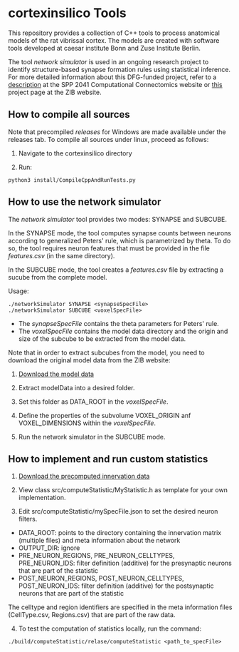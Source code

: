 # cortexinsilico Tools

This repository provides a collection of C++ tools to process anatomical models of the rat vibrissal cortex. 
The models are created with software tools developed at caesar institute Bonn and Zuse Institute Berlin. 

The tool *network simulator* is used in an ongoing research project to identify structure-based synapse formation rules using statistical inference.
For more detailed information about this DFG-funded project, refer to a [description](https://spp2041.de/85acc/) at the SPP 2041 Computational Connectomics website or [this](http://www.zib.de/projects/predicting-anatomically-realistic-cortical-connectomes-using-statistical-inference) project page at the ZIB website.

## How to compile all sources

Note that precompiled *releases* for Windows are made available under the releases tab. 
To compile all sources under linux, proceed as follows:

1) Navigate to the cortexinsilico directory

2) Run: 
```
python3 install/CompileCppAndRunTests.py
```
## How to use the network simulator

The *network simulator* tool provides two modes: SYNAPSE and SUBCUBE.

In the SYNAPSE mode, the tool computes synapse counts between neurons
according to generalized Peters' rule, which is parametrized by theta. To do so,
the tool requires neuron features that must be provided in the file *features.csv*
(in the same directory).

In the SUBCUBE mode, the tool creates a *features.csv* file by extracting a
sucube from the complete model.

Usage:
```
./networkSimulator SYNAPSE <synapseSpecFile>
./networkSimulator SUBCUBE <voxelSpecFile>
```
- The *synapseSpecFile* contains the theta parameters for Peters' rule. 
- The *voxelSpecFile* contains the model data directory and the origin and
size of the subcube to be extracted from the model data.


Note that in order to extract subcubes from the model, you need to download the original model data from the ZIB website:

1) [Download the model data](https://visual.zib.de/2018/IXDtH2G8/latest/)

2) Extract modelData into a desired folder.

3) Set this folder as DATA_ROOT in the *voxelSpecFile*.

4) Define the properties of the subvolume VOXEL_ORIGIN anf VOXEL_DIMENSIONS within the *voxelSpecFile*. 

5) Run the network simulator in the SUBCUBE mode.

## How to implement and run custom statistics 

1) [Download the precomputed innervation data](https://visual.zib.de/2018/IXDtH2G8/latest/)

2) View class src/computeStatistic/MyStatistic.h as template for your own implementation.

3) Edit src/computeStatistic/mySpecFile.json to set the desired neuron filters.

- DATA_ROOT: points to the directory containing the innervation matrix (multiple files) and meta information about the network
- OUTPUT_DIR: ignore
- PRE_NEURON_REGIONS, PRE_NEURON_CELLTYPES, PRE_NEURON_IDS: filter definition (additive) for the presynaptic neurons that are part of the statistic
- POST_NEURON_REGIONS, POST_NEURON_CELLTYPES, POST_NEURON_IDS: filter definition (additive) for the postsynaptic neurons that are part of the statistic

The celltype and region identifiers are specified in the meta information files
(CellType.csv, Regions.csv) that are part of the raw data.

4) To test the computation of statistics locally, run the command: 
```
./build/computeStatistic/relase/computeStatistic <path_to_specFile>
```

